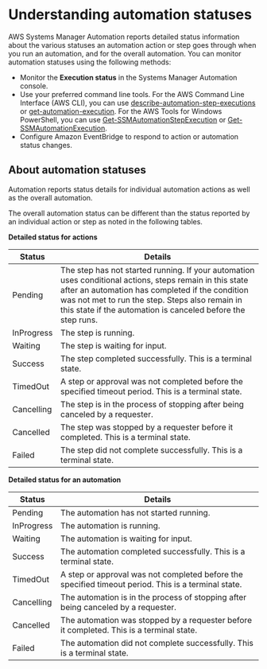 # Understanding automation statuses<a name="automation-statuses"></a>

AWS Systems Manager Automation reports detailed status information about the various statuses an automation action or step goes through when you run an automation, and for the overall automation\. You can monitor automation statuses using the following methods:
+ Monitor the **Execution status** in the Systems Manager Automation console\.
+ Use your preferred command line tools\. For the AWS Command Line Interface \(AWS CLI\), you can use [describe\-automation\-step\-executions](https://docs.aws.amazon.com/cli/latest/reference/ssm/describe-automation-step-executions.html) or [get\-automation\-execution](https://docs.aws.amazon.com/cli/latest/reference/ssm/get-automation-execution.html)\. For the AWS Tools for Windows PowerShell, you can use [Get\-SSMAutomationStepExecution](https://docs.aws.amazon.com/powershell/latest/reference/items/Get-SSMAutomationStepExecution.html) or [Get\-SSMAutomationExecution](https://docs.aws.amazon.com/powershell/latest/reference/items/Get-SSMAutomationExecution.html)\.
+ Configure Amazon EventBridge to respond to action or automation status changes\.

## About automation statuses<a name="automation-statuses-about"></a>

Automation reports status details for individual automation actions as well as the overall automation\.

The overall automation status can be different than the status reported by an individual action or step as noted in the following tables\.


**Detailed status for actions**  

| Status | Details | 
| --- | --- | 
| Pending | The step has not started running\. If your automation uses conditional actions, steps remain in this state after an automation has completed if the condition was not met to run the step\. Steps also remain in this state if the automation is canceled before the step runs\. | 
| InProgress | The step is running\. | 
| Waiting | The step is waiting for input\. | 
| Success | The step completed successfully\. This is a terminal state\. | 
| TimedOut | A step or approval was not completed before the specified timeout period\. This is a terminal state\. | 
| Cancelling | The step is in the process of stopping after being canceled by a requester\. | 
| Cancelled | The step was stopped by a requester before it completed\. This is a terminal state\. | 
| Failed |  The step did not complete successfully\. This is a terminal state\.  | 


**Detailed status for an automation**  

| Status | Details | 
| --- | --- | 
| Pending | The automation has not started running\. | 
| InProgress | The automation is running\. | 
| Waiting | The automation is waiting for input\. | 
| Success | The automation completed successfully\. This is a terminal state\. | 
| TimedOut | A step or approval was not completed before the specified timeout period\. This is a terminal state\. | 
| Cancelling | The automation is in the process of stopping after being canceled by a requester\. | 
| Cancelled | The automation was stopped by a requester before it completed\. This is a terminal state\. | 
| Failed |  The automation did not complete successfully\. This is a terminal state\.  | 